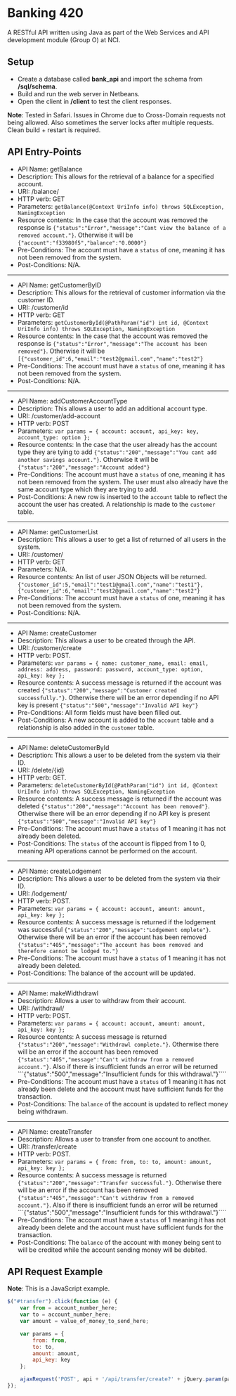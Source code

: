 # Banking 420
A RESTful API written using Java as part of the Web Services and API development module (Group O) at NCI.

## Setup

- Create a database called **bank_api** and import the schema from **/sql/schema**.
- Build and run the web server in Netbeans.
- Open the client in **/client** to test the client responses.

**Note**: Tested in Safari. Issues in Chrome due to Cross-Domain requests not being allowed. Also sometimes the server locks after multiple requests. Clean build + restart is required.

## API Entry-Points

- API Name: getBalance
- Description: This allows for the retrieval of a balance for a specified account.
- URI: /balance/
- HTTP verb: GET
- Parameters: ```getBalance(@Context UriInfo info) throws SQLException, NamingException```
- Resource contents: In the case that the account was removed the response is ```{"status":"Error","message":"Cant view the balance of a removed account."}```. Otherwise it will be ```{"account":"f33980f5","balance":"0.0000"}```
- Pre-Conditions: The account must have a ```status``` of one, meaning it has not been removed from the system.
- Post-Conditions: N/A.

---

- API Name: getCustomerByID
- Description: This allows for the retrieval of customer information via the customer ID.
- URI: /customer/id
- HTTP verb: GET
- Parameters: ```getCustomerById(@PathParam("id") int id, @Context UriInfo info) throws SQLException, NamingException```
- Resource contents: In the case that the account was removed the response is ```{"status":"Error","message":"The account has been removed"}```. Otherwise it will be ```[{"customer_id":6,"email":"test2@gmail.com","name":"test2"}```
- Pre-Conditions: The account must have a ```status``` of one, meaning it has not been removed from the system.
- Post-Conditions: N/A.

---

- API Name: addCustomerAccountType
- Description: This allows a user to add an additional account type.
- URI: /customer/add-account
- HTTP verb: POST
- Parameters: ```var params = { account: account, api_key: key, account_type: option };```
- Resource contents: In the case that the user already has the account type they are tying to add ```{"status":"200","message":"You cant add another savings account."}```. Otherwise it will be ```{"status":"200","message":"Account added"}```
- Pre-Conditions: The account must have a ```status``` of one, meaning it has not been removed from the system. The user must also already have the same account type which they are trying to add.
- Post-Conditions: A new row is inserted to the ```account``` table to reflect the account the user has created. A relationship is made to the ```customer``` table.

---

- API Name: getCustomerList
- Description: This allows a user to get a list of returned of all users in the system.
- URI: /customer/
- HTTP verb: GET
- Parameters: N/A.
- Resource contents: An list of user JSON Objects will be returned. ```{"customer_id":5,"email":"test1@gmail.com","name":"test1"},{"customer_id":6,"email":"test2@gmail.com","name":"test2"}```
- Pre-Conditions: The account must have a ```status``` of one, meaning it has not been removed from the system.
- Post-Conditions: N/A.

---

- API Name: createCustomer
- Description: This allows a user to be created through the API.
- URI: /customer/create
- HTTP verb: POST.
- Parameters: ```var params = { name: customer_name, email: email, address: address, password: password, account_type: option, api_key: key };```
- Resource contents: A success message is returned if the account was created ```{"status":"200","message":"Customer created successfully."}```. Otherwise there will be an error depending if no API key is present ```{"status":"500","message":"Invalid API key"}```
- Pre-Conditions: All form fields must have been filled out.
- Post-Conditions: A new account is added to the ```account``` table and a relationship is also added in the ```customer``` table.

---

- API Name: deleteCustomerById
- Description: This allows a user to be deleted from the system via their ID.
- URI: /delete/{id}
- HTTP verb: GET.
- Parameters: ```deleteCustomerById(@PathParam("id") int id, @Context UriInfo info) throws SQLException, NamingException```
- Resource contents: A success message is returned if the account was deleted ```{"status":"200","message":"Account has been removed"}```. Otherwise there will be an error depending if no API key is present ```{"status":"500","message":"Invalid API key"}```
- Pre-Conditions: The account must have a ```status``` of 1 meaning it has not already been deleted.
- Post-Conditions: The ```status``` of the account is flipped from 1 to 0, meaning API operations cannot be performed on the account.

---

- API Name: createLodgement
- Description: This allows a user to be deleted from the system via their ID.
- URI: /lodgement/
- HTTP verb: POST.
- Parameters: ```var params = { account: account, amount: amount, api_key: key };```
- Resource contents: A success message is returned if the lodgement was successful ```{"status":"200","message":"Lodgement omplete"}```. Otherwise there will be an error if the account has been removed ```{"status":"405","message":"The account has been removed and therefore cannot be lodged to."}```
- Pre-Conditions: The account must have a ```status``` of 1 meaning it has not already been deleted.
- Post-Conditions: The balance of the account will be updated.

---

- API Name: makeWidthdrawl
- Description: Allows a user to withdraw from their account.
- URI: /withdrawl/
- HTTP verb: POST.
- Parameters: ```var params = { account: account, amount: amount, api_key: key };```
- Resource contents: A success message is returned ```{"status":"200","message":"Withdrawl complete."}```. Otherwise there will be an error if the account has been removed ```{"status":"405","message":"Can't withdraw from a removed account."}```. Also if there is insufficient funds an error will be returned ```{"status":"500","message":"Insufficient funds for this withdrawal."}````
- Pre-Conditions: The account must have a ```status``` of 1 meaning it has not already been delete and the account must have sufficient funds for the transaction.
- Post-Conditions: The ```balance``` of the account is updated to reflect money being withdrawn.

---

- API Name: createTransfer
- Description: Allows a user to transfer from one account to another.
- URI: /transfer/create
- HTTP verb: POST.
- Parameters: ```var params = { from: from, to: to, amount: amount, api_key: key };```
- Resource contents: A success message is returned ```{"status":"200","message":"Transfer successful."}```. Otherwise there will be an error if the account has been removed ```{"status":"405","message":"Can't withdraw from a removed account."}```. Also if there is insufficient funds an error will be returned ```{"status":"500","message":"Insufficient funds for this withdrawal."}````
- Pre-Conditions: The account must have a ```status``` of 1 meaning it has not already been delete and the account must have sufficient funds for the transaction.
- Post-Conditions: The ```balance``` of the account with money being sent to will be credited while the account sending money will be debited.

## API Request Example

**Note**: This is a JavaScript example.

```javascript
$("#transfer").click(function (e) {
    var from = account_number_here;
    var to = account_number_here;
    var amount = value_of_money_to_send_here;

    var params = {
        from: from,
        to: to,
        amount: amount,
        api_key: key
    };

    ajaxRequest('POST', api + '/api/transfer/create?' + jQuery.param(params));
});
```

